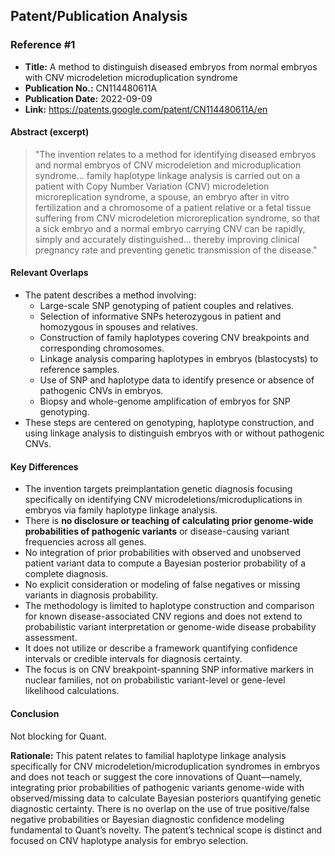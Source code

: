 ## Patent/Publication Analysis

### Reference #1

- **Title:** A method to distinguish diseased embryos from normal embryos with CNV microdeletion microduplication syndrome
- **Publication No.:** CN114480611A
- **Publication Date:** 2022-09-09
- **Link:** https://patents.google.com/patent/CN114480611A/en

#### Abstract (excerpt)

> "The invention relates to a method for identifying diseased embryos and normal embryos of CNV microdeletion and microduplication syndrome... family haplotype linkage analysis is carried out on a patient with Copy Number Variation (CNV) microdeletion microreplication syndrome, a spouse, an embryo after in vitro fertilization and a chromosome of a patient relative or a fetal tissue suffering from CNV microdeletion microreplication syndrome, so that a sick embryo and a normal embryo carrying CNV can be rapidly, simply and accurately distinguished... thereby improving clinical pregnancy rate and preventing genetic transmission of the disease."

#### Relevant Overlaps

- The patent describes a method involving:
  - Large-scale SNP genotyping of patient couples and relatives.
  - Selection of informative SNPs heterozygous in patient and homozygous in spouses and relatives.
  - Construction of family haplotypes covering CNV breakpoints and corresponding chromosomes.
  - Linkage analysis comparing haplotypes in embryos (blastocysts) to reference samples.
  - Use of SNP and haplotype data to identify presence or absence of pathogenic CNVs in embryos.
  - Biopsy and whole-genome amplification of embryos for SNP genotyping.
- These steps are centered on genotyping, haplotype construction, and using linkage analysis to distinguish embryos with or without pathogenic CNVs.

#### Key Differences

- The invention targets preimplantation genetic diagnosis focusing specifically on identifying CNV microdeletions/microduplications in embryos via family haplotype linkage analysis.
- There is **no disclosure or teaching of calculating prior genome-wide probabilities of pathogenic variants** or disease-causing variant frequencies across all genes.
- No integration of prior probabilities with observed and unobserved patient variant data to compute a Bayesian posterior probability of a complete diagnosis.
- No explicit consideration or modeling of false negatives or missing variants in diagnosis probability.
- The methodology is limited to haplotype construction and comparison for known disease-associated CNV regions and does not extend to probabilistic variant interpretation or genome-wide disease probability assessment.
- It does not utilize or describe a framework quantifying confidence intervals or credible intervals for diagnosis certainty.
- The focus is on CNV breakpoint-spanning SNP informative markers in nuclear families, not on probabilistic variant-level or gene-level likelihood calculations.
  
#### Conclusion

Not blocking for Quant.

**Rationale:** This patent relates to familial haplotype linkage analysis specifically for CNV microdeletion/microduplication syndromes in embryos and does not teach or suggest the core innovations of Quant—namely, integrating prior probabilities of pathogenic variants genome-wide with observed/missing data to calculate Bayesian posteriors quantifying genetic diagnostic certainty. There is no overlap on the use of true positive/false negative probabilities or Bayesian diagnostic confidence modeling fundamental to Quant’s novelty. The patent’s technical scope is distinct and focused on CNV haplotype analysis for embryo selection.
